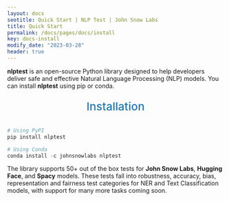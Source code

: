 ```yaml
---
layout: docs
seotitle: Quick Start | NLP Test | John Snow Labs
title: Quick Start
permalink: /docs/pages/docs/install
key: docs-install
modify_date: "2023-03-28"
header: true
---
```


<div class="main-docs" markdown="1"><div class="h3-box" markdown="1">

**nlptest** is an open-source Python library designed to help developers deliver safe and effective Natural Language Processing (NLP) models.
You can install **nlptest** using pip or conda.

</div><div class="h3-box" markdown="1">

<div class="heading" id="installation"> Installation </div>

```python 
# Using PyPI
pip install nlptest

# Using Conda
conda install -c johnsnowlabs nlptest
```

The library supports 50+ out of the box tests for **John Snow Labs**, **Hugging Face**, and **Spacy** models. These tests fall into robustness, accuracy, bias, representation and fairness test categories for NER and Text Classification models, with support for many more tasks coming soon.

<style>
  .heading {
    text-align: center;
    font-size: 26px;
    font-weight: 500;
    padding-top: 10px;
    padding-bottom: 20px;
  }

  #installation {
    color: #1E77B7;
  }
  
</style>

</div></div>